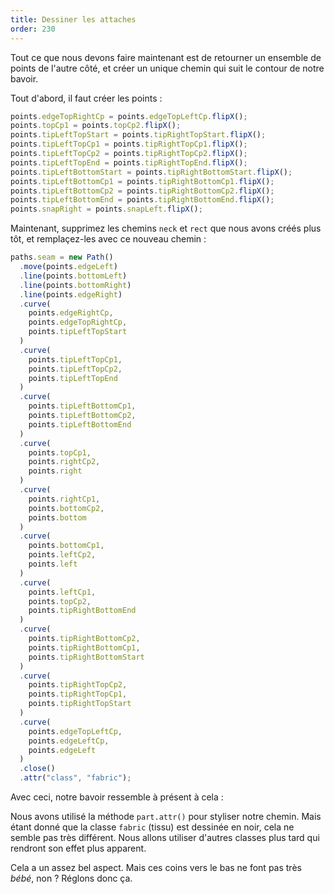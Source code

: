 ```yaml
---
title: Dessiner les attaches
order: 230
---
```


Tout ce que nous devons faire maintenant est de retourner un ensemble de points de l'autre côté, et créer un unique chemin qui suit le contour de notre bavoir.

Tout d'abord, il faut créer les points :

```js
points.edgeTopRightCp = points.edgeTopLeftCp.flipX();
points.topCp1 = points.topCp2.flipX();
points.tipLeftTopStart = points.tipRightTopStart.flipX();
points.tipLeftTopCp1 = points.tipRightTopCp1.flipX();
points.tipLeftTopCp2 = points.tipRightTopCp2.flipX();
points.tipLeftTopEnd = points.tipRightTopEnd.flipX();
points.tipLeftBottomStart = points.tipRightBottomStart.flipX();
points.tipLeftBottomCp1 = points.tipRightBottomCp1.flipX();
points.tipLeftBottomCp2 = points.tipRightBottomCp2.flipX();
points.tipLeftBottomEnd = points.tipRightBottomEnd.flipX();
points.snapRight = points.snapLeft.flipX();
```

Maintenant, supprimez les chemins `neck` et `rect` que nous avons créés plus tôt, et remplaçez-les avec ce nouveau chemin :

```js
paths.seam = new Path()
  .move(points.edgeLeft)
  .line(points.bottomLeft)
  .line(points.bottomRight)
  .line(points.edgeRight)
  .curve(
    points.edgeRightCp, 
    points.edgeTopRightCp, 
    points.tipLeftTopStart
  )
  .curve(
    points.tipLeftTopCp1, 
    points.tipLeftTopCp2, 
    points.tipLeftTopEnd
  )
  .curve(
    points.tipLeftBottomCp1,
    points.tipLeftBottomCp2,
    points.tipLeftBottomEnd
  )
  .curve(
    points.topCp1, 
    points.rightCp2, 
    points.right
  )
  .curve(
    points.rightCp1, 
    points.bottomCp2, 
    points.bottom
  )
  .curve(
    points.bottomCp1, 
    points.leftCp2, 
    points.left
  )
  .curve(
    points.leftCp1, 
    points.topCp2, 
    points.tipRightBottomEnd
  )
  .curve(
    points.tipRightBottomCp2,
    points.tipRightBottomCp1,
    points.tipRightBottomStart
  )
  .curve(
    points.tipRightTopCp2,
    points.tipRightTopCp1,
    points.tipRightTopStart
  )
  .curve(
    points.edgeTopLeftCp, 
    points.edgeLeftCp, 
    points.edgeLeft
  )
  .close()
  .attr("class", "fabric");
```

Avec ceci, notre bavoir ressemble à présent à cela :

<Example pattern="tutorial" part="step9" caption="That is looking a lot like a bib" />

<Note>

Nous avons utilisé la méthode `part.attr()` pour styliser notre chemin. Mais étant donné que la classe `fabric` (tissu) est dessinée en noir, cela ne semble pas très différent. Nous allons utiliser d'autres classes plus tard qui rendront son effet plus apparent.

</Note>

Cela a un assez bel aspect. Mais ces coins vers le bas ne font pas très *bébé*, non ? Réglons donc ça.